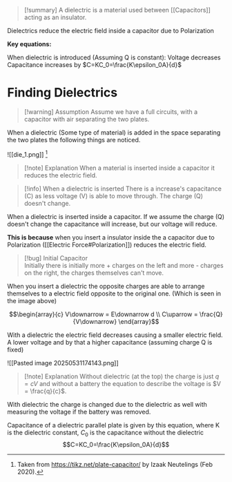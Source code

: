 
>[!summary]
A dielectric is a material used between [[Capacitors]] acting as an insulator. 
>
Dielectrics reduce the electric field inside a capacitor due to Polarization 
>
**Key equations:**
>
When dielectric is introduced (Assuming Q is constant):
Voltage decreases
Capacitance increases by $C=KC_0=\frac{K\epsilon_0A}{d}$

# Finding Dielectrics 
>[!warning] Assumption
Assume we have a full circuits, with a capacitor with air separating the two plates. 

When a dielectric (Some type of material) is added in the space separating the two plates the following things are noticed.

![[die_1.png]]
[^1]
>[!note] Explanation
When a material is inserted inside a capacitor it reduces the electric field.

>[!info] When a dielectric is inserted
There is a increase's capacitance (C) as less voltage (V) is able to move through. The charge (Q) doesn't change. 

When a dielectric is inserted inside a capacitor. If we assume the charge (Q) doesn't change the capacitance will increase, but our voltage  will reduce. 

**This is because** when you insert a insulator inside the a capacitor due to Polarization ([[Electric Force#Polarization]]) reduces the electric field.

>[!bug] Initial Capacitor  
Initially there is initially more + charges on the left and more - charges on the right, the charges themselves can't move.

When you insert a dielectric the opposite charges are able to arrange themselves to a electric field opposite to the original one. (Which is seen in the image above)


$$\begin{array}{c}
V\downarrow = E\downarrow d \\ 
C\uparrow = \frac{Q}{V\downarrow}
\end{array}$$

With a dielectric the electric field decreases causing a smaller electric field. A lower voltage and by that a higher capacitance (assuming charge Q is fixed)

![[Pasted image 20250531174143.png]]
>[!note] Explanation
Without dielectric (at the top) the charge is just $q = cV$ and without a battery the equation to describe the voltage is $V = \frac{q}{c}$.
>
With dielectric the charge is changed due to the dielectric as well with measuring the voltage if the battery was removed.

Capacitance of a dielectric parallel plate is given by this equation, where K is the dielectric constant, $C_0$ is the capacitance without the dielectric 
$$C=KC_0=\frac{K\epsilon_0A}{d}$$



[^1]: Taken from https://tikz.net/plate-capacitor/ by Izaak Neutelings (Feb 2020).
